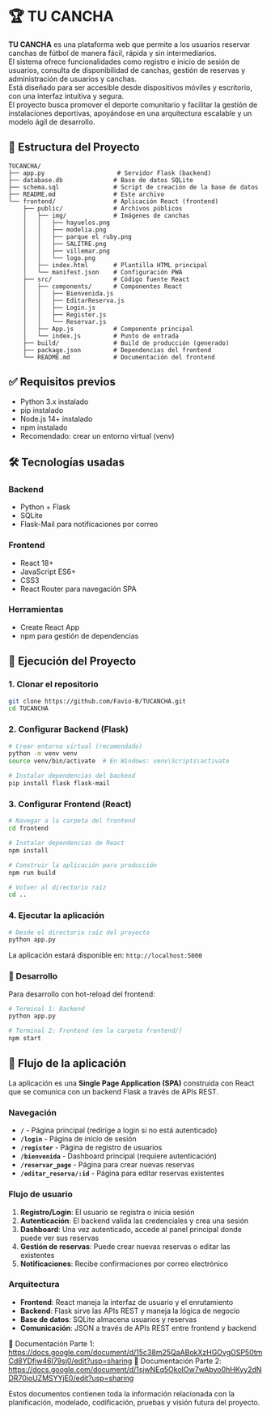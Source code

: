 # 🏆 TU CANCHA

**TU CANCHA** es una plataforma web que permite a los usuarios reservar canchas de fútbol de manera fácil, rápida y sin intermediarios.  
El sistema ofrece funcionalidades como registro e inicio de sesión de usuarios, consulta de disponibilidad de canchas, gestión de reservas y administración de usuarios y canchas.  
Está diseñado para ser accesible desde dispositivos móviles y escritorio, con una interfaz intuitiva y segura.  
El proyecto busca promover el deporte comunitario y facilitar la gestión de instalaciones deportivas, apoyándose en una arquitectura escalable y un modelo ágil de desarrollo.

## 📂 Estructura del Proyecto
```
TUCANCHA/
├── app.py                    # Servidor Flask (backend)
├── database.db              # Base de datos SQLite
├── schema.sql               # Script de creación de la base de datos
├── README.md                # Este archivo
└── frontend/                # Aplicación React (frontend)
    ├── public/              # Archivos públicos
    │   ├── img/             # Imágenes de canchas
    │   │   ├── hayuelos.png
    │   │   ├── modelia.png
    │   │   ├── parque el ruby.png
    │   │   ├── SALITRE.png
    │   │   ├── villemar.png
    │   │   └── logo.png
    │   ├── index.html       # Plantilla HTML principal
    │   └── manifest.json    # Configuración PWA
    ├── src/                 # Código fuente React
    │   ├── components/      # Componentes React
    │   │   ├── Bienvenida.js
    │   │   ├── EditarReserva.js
    │   │   ├── Login.js
    │   │   ├── Register.js
    │   │   └── Reservar.js
    │   ├── App.js           # Componente principal
    │   └── index.js         # Punto de entrada
    ├── build/               # Build de producción (generado)
    ├── package.json         # Dependencias del frontend
    └── README.md            # Documentación del frontend
```
## ✅ Requisitos previos
- Python 3.x instalado
- pip instalado
- Node.js 14+ instalado
- npm instalado
- Recomendado: crear un entorno virtual (venv)

## 🛠️ Tecnologías usadas
### Backend
- Python + Flask
- SQLite
- Flask-Mail para notificaciones por correo

### Frontend
- React 18+
- JavaScript ES6+
- CSS3
- React Router para navegación SPA

### Herramientas
- Create React App
- npm para gestión de dependencias
## 🚀 Ejecución del Proyecto

### 1. Clonar el repositorio
```bash
git clone https://github.com/Favio-B/TUCANCHA.git
cd TUCANCHA
```

### 2. Configurar Backend (Flask)
```bash
# Crear entorno virtual (recomendado)
python -m venv venv
source venv/bin/activate  # En Windows: venv\Scripts\activate

# Instalar dependencias del backend
pip install flask flask-mail
```

### 3. Configurar Frontend (React)
```bash
# Navegar a la carpeta del frontend
cd frontend

# Instalar dependencias de React
npm install

# Construir la aplicación para producción
npm run build

# Volver al directorio raíz
cd ..
```

### 4. Ejecutar la aplicación
```bash
# Desde el directorio raíz del proyecto
python app.py
```

La aplicación estará disponible en: `http://localhost:5000`

### 🔧 Desarrollo
Para desarrollo con hot-reload del frontend:
```bash
# Terminal 1: Backend
python app.py

# Terminal 2: Frontend (en la carpeta frontend/)
npm start
```
## 📌 Flujo de la aplicación

La aplicación es una **Single Page Application (SPA)** construida con React que se comunica con un backend Flask a través de APIs REST.

### Navegación
- **`/`** - Página principal (redirige a login si no está autenticado)
- **`/login`** - Página de inicio de sesión
- **`/register`** - Página de registro de usuarios
- **`/bienvenida`** - Dashboard principal (requiere autenticación)
- **`/reservar_page`** - Página para crear nuevas reservas
- **`/editar_reserva/:id`** - Página para editar reservas existentes

### Flujo de usuario
1. **Registro/Login**: El usuario se registra o inicia sesión
2. **Autenticación**: El backend valida las credenciales y crea una sesión
3. **Dashboard**: Una vez autenticado, accede al panel principal donde puede ver sus reservas
4. **Gestión de reservas**: Puede crear nuevas reservas o editar las existentes
5. **Notificaciones**: Recibe confirmaciones por correo electrónico

### Arquitectura
- **Frontend**: React maneja la interfaz de usuario y el enrutamiento
- **Backend**: Flask sirve las APIs REST y maneja la lógica de negocio
- **Base de datos**: SQLite almacena usuarios y reservas
- **Comunicación**: JSON a través de APIs REST entre frontend y backend


🔗 Documentación Parte 1: https://docs.google.com/document/d/15c38m25QaABokXzHGOvgOSP50tmCd8YDfjw46I79sj0/edit?usp=sharing
🔗 Documentación Parte 2: https://docs.google.com/document/d/1sjwNEq5OkoIOw7wAbyo0hHKyy2dNDR70ioUZMSYYjE0/edit?usp=sharing

Estos documentos contienen toda la información relacionada con la planificación, modelado, codificación, pruebas y visión futura del proyecto.
